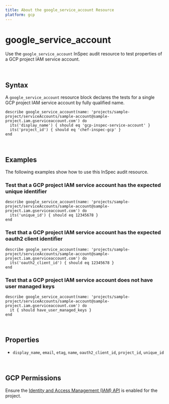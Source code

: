 ```yaml
---
title: About the google_service_account Resource
platform: gcp
---
```


# google\_service\_account

Use the `google_service_account` InSpec audit resource to test properties of a GCP project IAM service account.

<br>

## Syntax

A `google_service_account` resource block declares the tests for a single GCP project IAM service account by fully qualified name.

    describe google_service_account(name: 'projects/sample-project/serviceAccounts/sample-account@sample-project.iam.gserviceaccount.com') do
      its('display_name') { should eq 'gcp-inspec-service-account' }
      its('project_id') { should eq 'chef-inspec-gcp' }
    end

<br>

## Examples

The following examples show how to use this InSpec audit resource.

### Test that a GCP project IAM service account has the expected unique identifier

    describe google_service_account(name: 'projects/sample-project/serviceAccounts/sample-account@sample-project.iam.gserviceaccount.com') do
      its('unique_id') { should eq 12345678 }
    end

### Test that a GCP project IAM service account has the expected oauth2 client identifier

    describe google_service_account(name: 'projects/sample-project/serviceAccounts/sample-account@sample-project.iam.gserviceaccount.com') do
      its('oauth2_client_id') { should eq 12345678 }
    end

### Test that a GCP project IAM service account does not have user managed keys

    describe google_service_account(name: 'projects/sample-project/serviceAccounts/sample-account@sample-project.iam.gserviceaccount.com') do
      it { should have_user_managed_keys }
    end

<br>

## Properties

*  `display_name`, `email`, `etag`, `name`, `oauth2_client_id`, `project_id`, `unique_id`

<br>


## GCP Permissions

Ensure the [Identity and Access Management (IAM) API](https://console.cloud.google.com/apis/library/iam.googleapis.com/) is enabled for the project.
